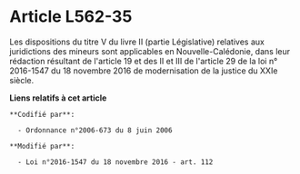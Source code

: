 # Article L562-35

Les dispositions du titre V du livre II (partie Législative) relatives aux juridictions des mineurs sont applicables en
Nouvelle-Calédonie, dans leur rédaction résultant de l'article 19 et des II et III de  l'article 29 de la loi n° 2016-1547 du
18 novembre 2016 de modernisation  de la justice du XXIe siècle.

**Liens relatifs à cet article**

	**Codifié par**:

	  - Ordonnance n°2006-673 du 8 juin 2006

	**Modifié par**:

	  - Loi n°2016-1547 du 18 novembre 2016 - art. 112
